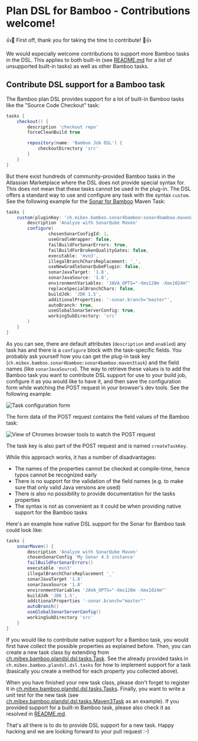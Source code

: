 # Plan DSL for Bamboo - Contributions welcome!

:+1::tada: First off, thank you for taking the time to contribute! :tada::+1:

We would especially welcome contributions to support more Bamboo tasks in the DSL. This applies to both built-in 
(see [README.md](README.md) for a list of unsupported built-in tasks) as well as other Bamboo tasks.

## Contribute DSL support for a Bamboo task
The Bamboo plan DSL provides support for a lot of built-in Bamboo tasks like the "Source Code Checkout" task:

```groovy
tasks {
    checkout() {
        description 'checkout repo'
        forceCleanBuild true

        repository(name: 'Bamboo Job DSL') {
            checkoutDirectory 'src'
        }
    }
}
```

But there exist hundreds of community-provided Bamboo tasks in the Atlassian Marketplace where the DSL does not provide
special syntax for. This does not mean that these tasks cannot be used in the plug-in. The DSL offers a standard way to 
use and configure any task with the syntax `custom`. See the following example for the 
[Sonar for Bamboo](https://marketplace.atlassian.com/plugins/ch.mibex.bamboo.sonar4bamboo/server/overview) Maven Task:

```groovy
tasks {
    custom(pluginKey: 'ch.mibex.bamboo.sonar4bamboo:sonar4bamboo.maven3task') {
        description 'Analyze with SonarQube Maven'
        configure(
                chosenSonarConfigId: 1,
                useGradleWrapper: false,
                failBuildForSonarErrors: true,
                failBuildForBrokenQualityGates: false,
                executable: 'mvn3',
                illegalBranchCharsReplacement: '_',
                useNewGradleSonarQubePlugin: false,
                sonarJavaTarget: '1.8',
                sonarJavaSource: '1.8',
                environmentVariables: 'JAVA_OPTS="-Xms128m -Xmx1024m"',
                replaceSpecialBranchChars: false,
                buildJdk: 'JDK 1.5',
                additionalProperties: '-sonar.branch="master"',
                autoBranch: true,
                useGlobalSonarServerConfig: true,
                workingSubDirectory: 'src'
        )
    }
}
``` 

As you can see, there are default attributes (`description` and `enabled`) any task has and there is a `configure` block
with the task-specific fields. You probably ask yourself how you can get the plug-in task key 
(`ch.mibex.bamboo.sonar4bamboo:sonar4bamboo.maven3task`) and the field names (like `sonarJavaSource`). The way to 
retrieve these values is to add the Bamboo task you want to contribute DSL support for use to your build job, configure
it as you would like to have it, and then save the configuration form while watching the POST request in your
 browser's dev tools. See the following example:

![Task configuration form](https://raw.githubusercontent.com/mibexsoftware/bamboo-plan-dsl-plugin/master/doc/images/task-config-ui.png)

The form data of the POST request contains the field values of the Bamboo task:

![View of Chromes browser tools to watch the POST request](https://raw.githubusercontent.com/mibexsoftware/bamboo-plan-dsl-plugin/master/doc/images/task-config-formdata.png)

The task key is also part of the POST request and is named `createTaskKey`. 

While this approach works, it has a number of disadvantages: 

* The names of the properties cannot be checked at compile-time, hence typos cannot be recognized early
* There is no support for the validation of the field names (e.g. to make sure that only valid Java versions are used)
* There is also no possibility to provide documentation for the tasks properties
* The syntax is not as convenient as it could be when providing native support for the Bamboo tasks
 
Here's an example how native DSL support for the Sonar for Bamboo task could look like:

```groovy
tasks {
    sonarMaven() {
        description 'Analyze with SonarQube Maven'
        chosenSonarConfig 'My Sonar 4.5 instance'
        failBuildForSonarErrors()
        executable 'mvn3'
        illegalBranchCharsReplacement '_'
        sonarJavaTarget '1.8'
        sonarJavaSource '1.8'
        environmentVariables 'JAVA_OPTS="-Xms128m -Xmx1024m"'
        buildJdk 'JDK 1.5',
        additionalProperties '-sonar.branch="master"'
        autoBranch()
        useGlobalSonarServerConfig()
        workingSubDirectory 'src'
    }
}
``` 

If you would like to contribute native support for a Bamboo task, you would first have collect the possible properties
as explained before. Then, you can create a new task class by extending from 
[ch.mibex.bamboo.plandsl.dsl.tasks.Task](src/main/groovy/ch/mibex/bamboo/plandsl/dsl/tasks/Task.groovy).
See the already provided tasks in `ch.mibex.bamboo.plandsl.dsl.tasks` for how to implement support for a task (basically
you create a method for each property you collected above).
 
When you have finished your new task class, please don't forget to register it in 
[ch.mibex.bamboo.plandsl.dsl.tasks.Tasks](src/main/groovy/ch/mibex/bamboo/plandsl/dsl/tasks/Tasks.groovy).
Finally, you want to write a unit test for the new task (see 
[ch.mibex.bamboo.plandsl.dsl.tasks.Maven3Task](src/test/groovy/ch/mibex/bamboo/plandsl/dsl/tasks/Maven3TaskSpec.groovy)
as an example). If you provided support for a built-in Bamboo task, please also check it as resolved in 
[README.md](README.md).

That's all there is to do to provide DSL support for a new task. Happy hacking and we are looking forward to your 
pull request :-)
